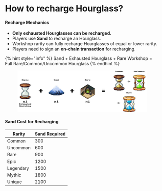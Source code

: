 # How to recharge Hourglass?

#### **Recharge Mechanics**

* **Only exhausted Hourglasses can be recharged.**
* Players use **Sand** to recharge an Hourglass.
* Workshop rarity can fully recharge Hourglasses of equal or lower rarity.
* Players need to sign an **on-chain transaction** for recharging.

{% hint style="info" %}
Sand + Exhausted Hourglass + Rare Workshop = Full Rare/Common/Uncommon Hourglass
{% endhint %}

<figure><img src="../../.gitbook/assets/Sand_+_Exhausted_Hourglass_+_Rare_Workshop_=_Full_Rare_or_Common.png" alt=""><figcaption></figcaption></figure>

#### **Sand Cost for Recharging**

| Rarity    | Sand Required |
| --------- | ------------- |
| Common    | 300           |
| Uncommon  | 600           |
| Rare      | 900           |
| Epic      | 1200          |
| Legendary | 1500          |
| Mythic    | 1800          |
| Unique    | 2100          |
